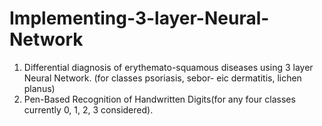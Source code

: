 # Implementing-3-layer-Neural-Network
1) Differential diagnosis of erythemato-squamous diseases using 3 layer Neural Network. (for classes psoriasis, sebor-
eic dermatitis, lichen planus)
2) Pen-Based Recognition of Handwritten Digits(for any four classes currently 0, 1, 2, 3 considered).
